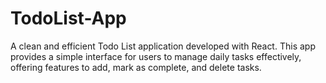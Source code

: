 # TodoList-App
 A clean and efficient Todo List application developed with React. This app provides a simple interface for users to manage daily tasks effectively, offering features to add, mark as complete, and delete tasks.
